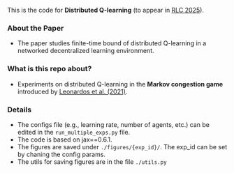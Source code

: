 This is the code for **Distributed Q-learning** (to appear in [RLC 2025](https://openreview.net/forum?id=NiPeCuZUb6)).

### About the Paper

- The paper studies finite-time bound of distributed Q-learning in a networked decentralized learning environment.

### What is this repo about?
- Experiments on distributed Q-learning in the **Markov congestion game** introduced by [Leonardos et al. (2021)](https://arxiv.org/abs/2106.01969).

### Details 
- The configs file (e.g., learning rate, number of agents, etc.) can be edited in the `run_multiple_exps.py` file.
- The code is based on jax==0.6.1.
- The figures are saved under `./figures/{exp_id}/`. The exp_id can be set by chaning the config params. 
- The utils for saving figures are in the file `./utils.py`


